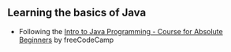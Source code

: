 ## Learning the basics of Java

- Following the [Intro to Java Programming - Course for Absolute Beginners](https://www.youtube.com/watch?v=GoXwIVyNvX0) by freeCodeCamp
